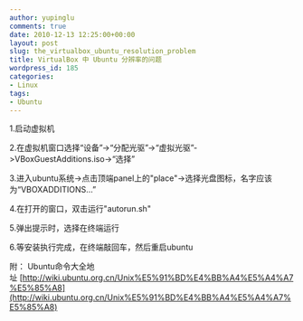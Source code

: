 ```yaml
---
author: yupinglu
comments: true
date: 2010-12-13 12:25:00+00:00
layout: post
slug: the_virtualbox_ubuntu_resolution_problem
title: VirtualBox 中 Ubuntu 分辨率的问题
wordpress_id: 185
categories:
- Linux
tags:
- Ubuntu
---
```


1.启动虚拟机

2.在虚拟机窗口选择“设备”->“分配光驱”->“虚拟光驱”->VBoxGuestAdditions.iso->“选择”

3.进入ubuntu系统->点击顶端panel上的"place"->选择光盘图标，名字应该为“VBOXADDITIONS...”

4.在打开的窗口，双击运行"autorun.sh"

5.弹出提示时，选择在终端运行

6.等安装执行完成，在终端敲回车，然后重启ubuntu

附： Ubuntu命令大全地址 [http://wiki.ubuntu.org.cn/Unix%E5%91%BD%E4%BB%A4%E5%A4%A7%E5%85%A8](http://wiki.ubuntu.org.cn/Unix%E5%91%BD%E4%BB%A4%E5%A4%A7%E5%85%A8)
